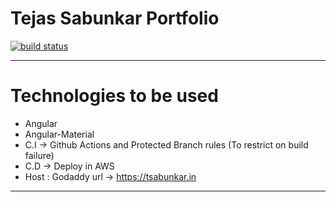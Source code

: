 # Tejas Sabunkar Portfolio

[![build status](https://github.com/coryrylan/angular-github-actions/workflows/Build/badge.svg)](https://github.com/tsabunkar/ng-portfolio/actions)

---

# Technologies to be used

- Angular
- Angular-Material
- C.I -> Github Actions and Protected Branch rules (To restrict on build failure)
- C.D -> Deploy in AWS
- Host : Godaddy url -> https://tsabunkar.in

---
